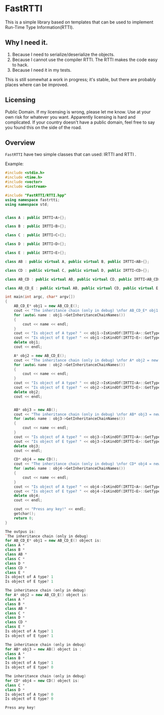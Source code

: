 # FastRTTI
This is a simple library based on templates that can be used to implement Run-Time Type Information(RTTI).

## Why I need it.
1. Because I need to serialize/deserialize the objects. 
2. Because I cannot use the compiler RTTI. The RTTI makes the code easy to hack.
2. Because I need it in my tests.
 
This is still somewhat a work in progress; it's stable, but there are probably places where can be improved.

## Licensing 
Public Domain. If my licensing is wrong, please let me know. Use at your own risk for whatever you want. Apparently licensing is hard and complicated. If your country doesn't have a public domain, feel free to say you found this on the side of the road. 


## Overview
`FastRTTI` have two simple classes that can used: IRTTI and RTTI .

Example: 
```c++
#include <stdio.h>
#include <time.h>
#include <vector>
#include <iostream>

#include "FastRTTI/RTTI.hpp"
using namespace fastrtti;
using namespace std;


class A : public IRTTI<A>{};

class B : public IRTTI<B>{};

class C : public IRTTI<C>{};

class D : public IRTTI<D>{};

class E : public IRTTI<E>{};

class AB : public virtual A, public virtual B, public IRTTI<AB>{};

class CD : public virtual C, public virtual D, public IRTTI<CD>{};

class AB_CD : public virtual AB, public virtual CD, public IRTTI<AB_CD>{};

class AB_CD_E : public virtual AB, public virtual CD, public virtual E, public IRTTI<AB_CD_E>{};

int main(int argc, char* argv[])
{
    AB_CD_E* obj1 = new AB_CD_E();
    cout << "The inheritance chain (only in debug) \nfor AB_CD_E* obj1 = new AB_CD_E() object is: " << endl;
    for (auto& name : obj1->GetInheritanceChainNames())
    {
        cout << name << endl;
    }
    cout << "Is object of A type? " << obj1->IsKindOf(IRTTI<A>::GetTypeID()) << endl;
    cout << "Is object of E type? " << obj1->IsKindOf(IRTTI<E>::GetTypeID()) << endl;
    delete obj1;
    cout << endl;

    A* obj2 = new AB_CD_E();
    cout << "The inheritance chain (only in debug) \nfor A* obj2 = new AB_CD_E() object is: " << endl;
    for (auto& name : obj2->GetInheritanceChainNames())
    {
        cout << name << endl;
    }
    cout << "Is object of A type? " << obj2->IsKindOf(IRTTI<A>::GetTypeID()) << endl;
    cout << "Is object of E type? " << obj2->IsKindOf(IRTTI<E>::GetTypeID()) << endl;
    delete obj2;
    cout << endl;


    AB* obj3 = new AB();
    cout << "The inheritance chain (only in debug) \nfor AB* obj3 = new AB() object is : " << endl;
    for (auto& name : obj3->GetInheritanceChainNames())
    {
        cout << name << endl;
    }
    cout << "Is object of A type? " << obj3->IsKindOf(IRTTI<A>::GetTypeID()) << endl;
    cout << "Is object of E type? " << obj3->IsKindOf(IRTTI<E>::GetTypeID()) << endl;
    delete obj3;
    cout << endl;

    CD* obj4 = new CD();
    cout << "The inheritance chain (only in debug) \nfor CD* obj4 = new CD() object is: " << endl;
    for (auto& name : obj4->GetInheritanceChainNames())
    {
        cout << name << endl;
    }
    cout << "Is object of A type? " << obj4->IsKindOf(IRTTI<A>::GetTypeID()) << endl;
    cout << "Is object of E type? " << obj4->IsKindOf(IRTTI<E>::GetTypeID()) << endl;
    delete obj4;
    cout << endl;

    cout << "Press any key!" << endl;
    getchar();
    return 0;
}

The outpus is:
`The inheritance chain (only in debug)
for AB_CD_E* obj1 = new AB_CD_E() object is:
class A *
class B *
class AB *
class C *
class D *
class CD *
class E *
Is object of A type? 1
Is object of E type? 1

The inheritance chain (only in debug)
for A* obj2 = new AB_CD_E() object is:
class A *
class B *
class AB *
class C *
class D *
class CD *
class E *
Is object of A type? 1
Is object of E type? 1

The inheritance chain (only in debug)
for AB* obj3 = new AB() object is :
class A *
class B *
Is object of A type? 1
Is object of E type? 0

The inheritance chain (only in debug)
for CD* obj4 = new CD() object is:
class C *
class D *
Is object of A type? 0
Is object of E type? 0

Press any key!
```
